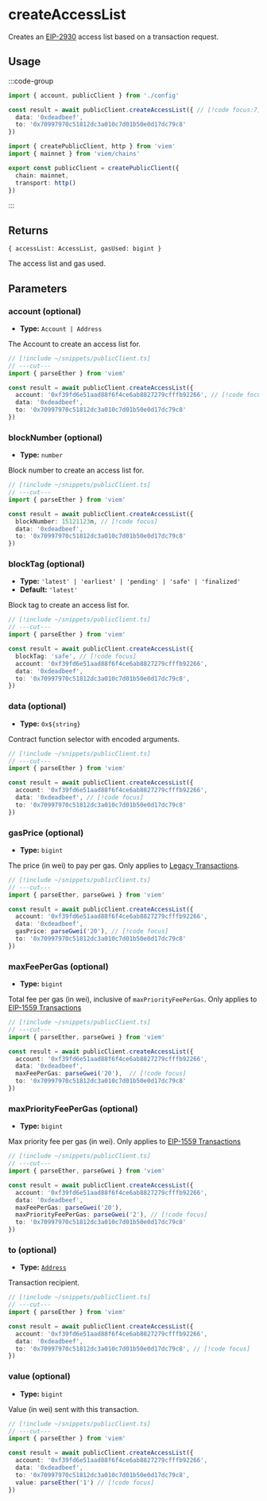 # createAccessList

Creates an [EIP-2930](https://eips.ethereum.org/EIPS/eip-2930) access list based on a transaction request.

## Usage

:::code-group

```ts twoslash [example.ts]
import { account, publicClient } from './config'

const result = await publicClient.createAccessList({ // [!code focus:7]
  data: '0xdeadbeef',
  to: '0x70997970c51812dc3a010c7d01b50e0d17dc79c8'
})
```

```ts twoslash [config.ts] filename="config.ts"
import { createPublicClient, http } from 'viem'
import { mainnet } from 'viem/chains'

export const publicClient = createPublicClient({
  chain: mainnet,
  transport: http()
})
```

:::

## Returns

`{ accessList: AccessList, gasUsed: bigint }`

The access list and gas used.

## Parameters

### account (optional)

- **Type:** `Account | Address`

The Account to create an access list for.

```ts twoslash
// [!include ~/snippets/publicClient.ts]
// ---cut---
import { parseEther } from 'viem'

const result = await publicClient.createAccessList({
  account: '0xf39fd6e51aad88f6f4ce6ab8827279cfffb92266', // [!code focus]
  data: '0xdeadbeef',
  to: '0x70997970c51812dc3a010c7d01b50e0d17dc79c8'
})
```

### blockNumber (optional)

- **Type:** `number`

Block number to create an access list for.

```ts twoslash
// [!include ~/snippets/publicClient.ts]
// ---cut---
import { parseEther } from 'viem'

const result = await publicClient.createAccessList({
  blockNumber: 15121123n, // [!code focus]
  data: '0xdeadbeef',
  to: '0x70997970c51812dc3a010c7d01b50e0d17dc79c8'
})
```

### blockTag (optional)

- **Type:** `'latest' | 'earliest' | 'pending' | 'safe' | 'finalized'`
- **Default:** `'latest'`

Block tag to create an access list for.

```ts twoslash
// [!include ~/snippets/publicClient.ts]
// ---cut---
import { parseEther } from 'viem'

const result = await publicClient.createAccessList({
  blockTag: 'safe', // [!code focus]
  account: '0xf39fd6e51aad88f6f4ce6ab8827279cfffb92266',
  data: '0xdeadbeef',
  to: '0x70997970c51812dc3a010c7d01b50e0d17dc79c8',
})
```

### data (optional)

- **Type:** `0x${string}`

Contract function selector with encoded arguments.

```ts twoslash
// [!include ~/snippets/publicClient.ts]
// ---cut---
import { parseEther } from 'viem'

const result = await publicClient.createAccessList({
  account: '0xf39fd6e51aad88f6f4ce6ab8827279cfffb92266',
  data: '0xdeadbeef', // [!code focus]
  to: '0x70997970c51812dc3a010c7d01b50e0d17dc79c8'
})
```

### gasPrice (optional)

- **Type:** `bigint`

The price (in wei) to pay per gas. Only applies to [Legacy Transactions](/docs/glossary/terms#legacy-transaction).

```ts twoslash
// [!include ~/snippets/publicClient.ts]
// ---cut---
import { parseEther, parseGwei } from 'viem'

const result = await publicClient.createAccessList({
  account: '0xf39fd6e51aad88f6f4ce6ab8827279cfffb92266',
  data: '0xdeadbeef',
  gasPrice: parseGwei('20'), // [!code focus]
  to: '0x70997970c51812dc3a010c7d01b50e0d17dc79c8'
})
```

### maxFeePerGas (optional)

- **Type:** `bigint`

Total fee per gas (in wei), inclusive of `maxPriorityFeePerGas`. Only applies to [EIP-1559 Transactions](/docs/glossary/terms#eip-1559-transaction)

```ts twoslash
// [!include ~/snippets/publicClient.ts]
// ---cut---
import { parseEther, parseGwei } from 'viem'

const result = await publicClient.createAccessList({
  account: '0xf39fd6e51aad88f6f4ce6ab8827279cfffb92266',
  data: '0xdeadbeef',
  maxFeePerGas: parseGwei('20'),  // [!code focus]
  to: '0x70997970c51812dc3a010c7d01b50e0d17dc79c8'
})
```

### maxPriorityFeePerGas (optional)

- **Type:** `bigint`

Max priority fee per gas (in wei). Only applies to [EIP-1559 Transactions](/docs/glossary/terms#eip-1559-transaction)

```ts twoslash
// [!include ~/snippets/publicClient.ts]
// ---cut---
import { parseEther, parseGwei } from 'viem'

const result = await publicClient.createAccessList({
  account: '0xf39fd6e51aad88f6f4ce6ab8827279cfffb92266',
  data: '0xdeadbeef',
  maxFeePerGas: parseGwei('20'),
  maxPriorityFeePerGas: parseGwei('2'), // [!code focus]
  to: '0x70997970c51812dc3a010c7d01b50e0d17dc79c8'
})
```

### to (optional)

- **Type:** [`Address`](/docs/glossary/types#address)

Transaction recipient.

```ts twoslash
// [!include ~/snippets/publicClient.ts]
// ---cut---
import { parseEther } from 'viem'

const result = await publicClient.createAccessList({
  account: '0xf39fd6e51aad88f6f4ce6ab8827279cfffb92266',
  data: '0xdeadbeef',
  to: '0x70997970c51812dc3a010c7d01b50e0d17dc79c8', // [!code focus]
})
```

### value (optional)

- **Type:** `bigint`

Value (in wei) sent with this transaction.

```ts twoslash
// [!include ~/snippets/publicClient.ts]
// ---cut---
import { parseEther } from 'viem'

const result = await publicClient.createAccessList({
  account: '0xf39fd6e51aad88f6f4ce6ab8827279cfffb92266',
  data: '0xdeadbeef',
  to: '0x70997970c51812dc3a010c7d01b50e0d17dc79c8',
  value: parseEther('1') // [!code focus]
})
```


